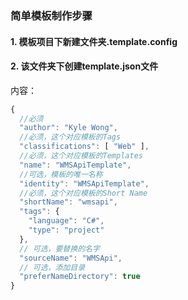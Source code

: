 ### 简单模板制作步骤

#### 1. 模板项目下新建文件夹.template.config

#### 2. 该文件夹下创建template.json文件

内容：

``` javascript
{
  //必须 
  "author": "Kyle Wong",
  //必须，这个对应模板的Tags 
  "classifications": [ "Web" ],
  //必须，这个对应模板的Templates 
  "name": "WMSApiTemplate",
  //可选，模板的唯一名称
  "identity": "WMSApiTemplate",
  //必须，这个对应模板的Short Name 
  "shortName": "wmsapi",
  "tags": {
    "language": "C#",
    "type": "project"
  },
  // 可选，要替换的名字
  "sourceName": "WMSApi",
  // 可选，添加目录 
  "preferNameDirectory": true
}
```



